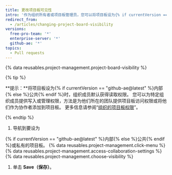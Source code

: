 ```yaml
---
title: 更改项目板可见性
intro: '作为组织所有者或项目板管理员，您可以将项目板设为{% if currentVersion == "github-ae@latest" %}内部{% else %}公共{% endif %}或私有。'
redirect_from:
  - /articles/changing-project-board-visibility
versions:
  free-pro-team: '*'
  enterprise-server: '*'
  github-ae: '*'
topics:
  - Pull requests
---
```


{% data reusables.project-management.project-board-visibility %}

{% tip %}

**提示：**将项目板设为{% if currentVersion == "github-ae@latest" %}内部{% else %}公共{% endif %}时，组织成员默认获得读取权限。 您可以为特定组织成员提供写入或管理权限，方法是为他们所在的团队提供项目板访问权限或将他们作为协作者添加到项目板。 更多信息请参阅“[组织的项目板权限](/articles/project-board-permissions-for-an-organization)”。

{% endtip %}

1. 导航到要设为

{% if currentVersion == "github-ae@latest" %}内部{% else %}公共{% endif %}或私有的项目板。
{% data reusables.project-management.click-menu %}
{% data reusables.project-management.access-collaboration-settings %}
{% data reusables.project-management.choose-visibility %}
1. 单击 **Save（保存）**。

